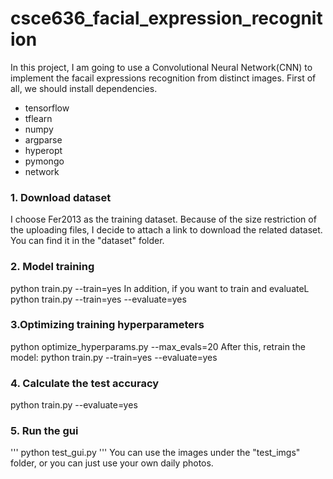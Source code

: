 # csce636_facial_expression_recognition
In this project, I am going to use a Convolutional Neural Network(CNN) to implement the facail expressions recognition from distinct images. First of all, we should install dependencies.
* tensorflow
* tflearn
* numpy
* argparse
* hyperopt
* pymongo
* network

### 1. Download dataset
I choose Fer2013 as the training dataset. Because of the size restriction of the uploading files, I decide to attach a link to download the related dataset. You can find it in the "dataset" folder.

### 2. Model training
python train.py --train=yes
In addition, if you want to train and evaluateL
python train.py --train=yes --evaluate=yes

### 3.Optimizing training hyperparameters
python optimize_hyperparams.py --max_evals=20
After this, retrain the model:
python train.py --train=yes --evaluate=yes

### 4. Calculate the test accuracy
python train.py --evaluate=yes

### 5. Run the gui
'''
python test_gui.py
'''
You can use the images under the "test_imgs" folder, or you can just use your own daily photos.
